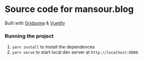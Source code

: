 # Source code for mansour.blog

Built with [Gridsome](https://gridsome.org/) & [Vuetify](https://vuetifyjs.com/en/)

### Running the project

1. `yarn install` to install the dependences
2. `yarn serve` to start local dev server at `http://localhost:8080`
